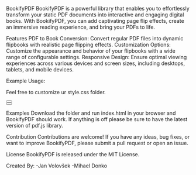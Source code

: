 BookifyPDF
BookifyPDF is a powerful library that enables you to effortlessly transform your static PDF documents into interactive and engaging digital books. With BookifyPDF, you can add captivating page flip effects, create an immersive reading experience, and bring your PDFs to life.

Features
PDF to Book Conversion: Convert regular PDF files into dynamic flipbooks with realistic page flipping effects.
Customization Options: Customize the appearance and behavior of your flipbooks with a wide range of configurable settings.
Responsive Design: Ensure optimal viewing experiences across various devices and screen sizes, including desktops, tablets, and mobile devices.

Example Usage: 

Feel free to customize ur style.css folder.

<body>
    <button id="prev-btn">
        <i class="fas fa-arrow-circle-left"></i>
    </button>
    <div id="book" class="book"></div>
    <button id="next-btn">
        <i class="fas fa-arrow-circle-right"></i>
    </button>
</body>
<script src="./bookifyPDF.js" ></script>
<script>
    let url = "TestNumbers.pdf";
    readPDFasBook(url,"prev-btn","next-btn","book",1);
</script>

Examples
Download the folder and run index.html in your browser and BookifyPDF should work. If anything is off please be sure to have the latest version of
pdf.js library.

Contribution
Contributions are welcome! If you have any ideas, bug fixes, or want to improve BookifyPDF, please submit a pull request or open an issue.

License
BookifyPDF is released under the MIT License.

Created By:
-Jan Volovšek
-Mihael Donko